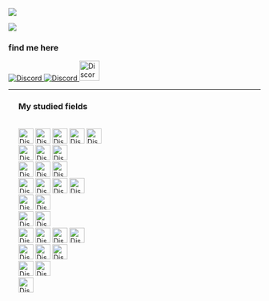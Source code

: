 ![](https://komarev.com/ghpvc/?username=behzad-azadi2693)
<p>
    <img src='https://github-readme-stats.vercel.app/api?username=behzad-azadi2693&show_icons=true&theme=gotham'>
</p>
<h3>find me here</h3>
<div>
    <div class="row">
        <a href='mailto:behzad.azadi2693@gmail.com'>
            <img alt="Discord" src="https://img.shields.io/badge/GMAIL-ab373c.svg?style=for-the-badge&logo=gmail&logoColor=orange">
        </a>
        <a href='https://telegram.me/behzad_azadi'>
            <img alt="Discord" src="https://img.shields.io/badge/TELEGRAM-dcf3dc.svg?style=for-the-badge&logo=telegram&logoColor=blue">
        </a>
        <a href="https://jobinja.ir/user/MQ-4274691"> 
            <img  style="height:40px;" alt="Discord" src="https://img.shields.io/badge/my resume-305e8c.svg?style=for-the-badge&logo=resume&logoColor=green">
        </a>
    </div>
</div>
<!--
        <a href='https://wa.me/+989032627632'>
            <img alt="Discord" src="https://img.shields.io/badge/WHATSAPP-3cab37.svg?style=for-the-badge&logo=whatsapp&logoColor=orange">
        </a>
-->
<hr>
<div>
    <div style="margin: 20px;">
    <h3>My studied fields</h3>
    <br>
        <img style="height:30px;" alt="Discord" src="https://img.shields.io/badge/Python-030903.svg?style=flat&logo=python&logoColor=yellow">
        <img style="height:30px;" alt="Discord" src="https://img.shields.io/badge/Django-030903.svg?style=flat&logo=django&logoColor=green">
        <img style="height:30px;" alt="Discord" src="https://img.shields.io/badge/FastAPI-030903.svg?style=flat&logo=fastapi&logoColor=green">
        <img style="height:30px;" alt="Discord" src="https://img.shields.io/badge/DjangoRestFrameWork-030903.svg?style=flat&logo=django&logoColor=white">
        <img style="height:30px;" alt="Discord" src="https://img.shields.io/badge/Celery-030903.svg?style=flat&logo=celery&logoColor=green">
    <br>
        <img style="height:30px;" alt="Discord" src="https://img.shields.io/badge/PostgreSQL-030903.svg?style=flat&logo=postgresql&logoColor=blue">
        <img style="height:30px;" alt="Discord" src="https://img.shields.io/badge/MongoDB-030903.svg?style=flat&logo=mongodb&logoColor=green">
        <img style="height:30px;" alt="Discord" src="https://img.shields.io/badge/Redis-030903.svg?style=plasic&logo=redis&logoColor=red">
    <br>
        <img style="height:30px;" alt="Discord" src="https://img.shields.io/badge/ubuntu-030903.svg?style=flat&logo=Ubuntu&logoColor=orange">
        <img style="height:30px;" alt="Discord" src="https://img.shields.io/badge/Bash%20Script-030903?style=for-the-badge&logo=GNU%20Bash&logoColor=white">
        <img style="height:30px;" alt="Discord" src="https://img.shields.io/badge/Docker-030903.svg?style=plasic&logo=docker&logoColor=blue">
    <br>
        <img style="height:30px;" alt="Discord" src="https://img.shields.io/badge/Git-030903.svg?style=plasic&logo=git&logoColor=orange">
        <img style="height:30px;" alt="Discord" src="https://img.shields.io/badge/Github-030903.svg?style=plasic&logo=GitHub&logoColor=orange">
        <img style="height:30px;" alt="Discord" src="https://img.shields.io/badge/Gitlab-030903.svg?style=plasic&logo=GitLab&logoColor=orange">
        <img style="height:30px;" alt="Discord" src="https://img.shields.io/badge/Gitlab-ci-030903.svg?style=plasic&logo=GitLab-ci&logoColor=orange">
    <br>
        <img style="height:30px;" alt="Discord" src="https://img.shields.io/badge/Nginx-030903.svg?style=plasic&logo=nginx&logoColor=green">
        <img style="height:30px;" alt="Discord" src="https://img.shields.io/badge/Uwsgi-030903.svg?style=plasic&logo=Uwsgi&logoColor=green">
    <br>
        <img style="height:30px;" alt="Discord" src="https://img.shields.io/badge/ElasticSearch-030903.svg?style=plasic&logo=elasticsearch&logoColor=white">
        <img style="height:30px;" alt="Discord" src="https://img.shields.io/badge/Haystack-030903.svg?style=plasic&logo=haystack&logoColor=white">
    <br>
        <img style="height:30px;" alt="Discord" src="https://img.shields.io/badge/Microservices-030903.svg?style=plasic&logo=microservices&logoColor=aqua">
        <img style="height:30px;" alt="Discord" src="https://img.shields.io/badge/DevOps-030903.svg?style=flat&logo=devops&logoColor=orange">
        <img style="height:30px;" alt="Discord" src="https://img.shields.io/badge/Scrum-030903.svg?style=flat&logo=scrum&logoColor=orange">
        <img style="height:30px;" alt="Discord" src="https://img.shields.io/badge/Agile-030903.svg?style=plasic&logo=agile&logoColor=blue">
    <br>
        <img style="height:30px;" alt="Discord" src="https://img.shields.io/badge/UnitTest-030903.svg?style=plasic&logo=unittest&logoColor=aqua">
        <img style="height:30px;" alt="Discord" src="https://img.shields.io/badge/Kubernetes-030903.svg?style=plasic&logo=Kubernetes&logoColor=aqua">
        <img style="height:30px;" alt="Discord" src="https://img.shields.io/badge/Ansible-030903.svg?style=plasic&logo=Ansible&logoColor=aqua">
    <br>
        <img style="height:30px;" alt="Discord" src="https://img.shields.io/badge/grafana-030903.svg?style=plasic&logo=grafana&logoColor=orange">
        <img style="height:30px;" alt="Discord" src="https://img.shields.io/badge/loki | influxdb | telegraf | prometheus-030903.svg?style=plasic&logo=&logoColor=green">
    <br>
        <img style="height:30px;" alt="Discord" src="https://img.shields.io/badge/GIS | OSM | geodjango | postgis-030903.svg?style=plasic&logo=gis&logoColor=green">
    </div>
</div>














